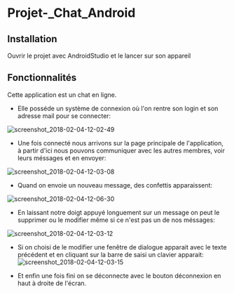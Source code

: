 # Projet-_Chat_Android

## Installation
Ouvrir le projet avec AndroidStudio et le lancer sur son appareil


## Fonctionnalités
Cette application est un chat en ligne.
- Elle posséde un système de connexion où l'on rentre son login et son adresse mail pour se connecter:

![screenshot_2018-02-04-12-02-49](https://user-images.githubusercontent.com/33719393/35776912-60b4a778-09a5-11e8-8a47-ba98435a346b.png)


- Une fois connecté nous arrivons sur la page principale de l'application, à partir d'ici nous pouvons communiquer avec les autres membres, voir leurs méssages et en envoyer:

![screenshot_2018-02-04-12-03-08](https://user-images.githubusercontent.com/33719393/35776948-045cd3b4-09a6-11e8-9d72-df456fab1e19.png)


- Quand on envoie un nouveau message, des confettis apparaissent:

![screenshot_2018-02-04-12-06-30](https://user-images.githubusercontent.com/33719393/35777033-113436bc-09a7-11e8-8ce5-a1f95f297381.png)


- En laissant notre doigt appuyé longuement sur un message on peut le supprimer ou le modifier même si ce n'est pas un de nos méssages:

![screenshot_2018-02-04-12-03-12](https://user-images.githubusercontent.com/33719393/35776992-7269fc1a-09a6-11e8-8696-ccbfd8ed95f0.png)


- Si on choisi de le modifier une fenêtre de dialogue apparait avec le texte précédent et en cliquant sur la barre de saisi un clavier apparait:
![screenshot_2018-02-04-12-03-15](https://user-images.githubusercontent.com/33719393/35777006-a64379f8-09a6-11e8-9d84-82351f71be99.png)

- Et enfin une fois fini on se déconnecte avec le bouton déconnexion en haut à droite de l'écran.
